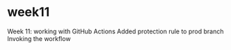 # week11
Week 11: working with GitHub Actions
Added protection rule to prod branch
Invoking the workflow
